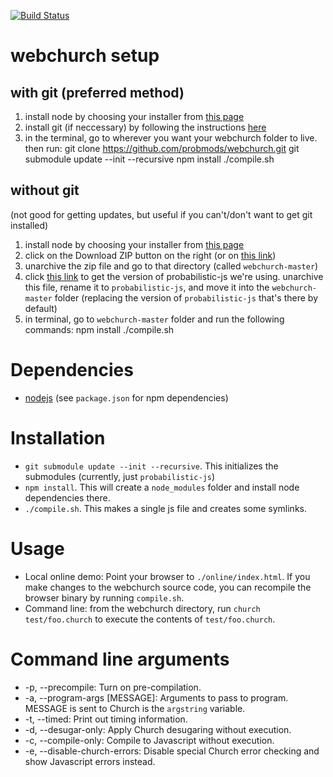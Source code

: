 [![Build Status](https://travis-ci.org/probmods/webchurch.png?branch=master)](https://travis-ci.org/probmods/webchurch)

webchurch setup
============

with git (preferred method)
------------

1. install node by choosing your installer from [this page](http://nodejs.org/download/)
2. install git (if neccessary) by following the instructions [here](http://git-scm.com/downloads)
2. in the terminal, go to wherever you want your webchurch folder to live. then run:
		git clone https://github.com/probmods/webchurch.git
		git submodule update --init --recursive
		npm install
		./compile.sh

without git
------------

(not good for getting updates, but useful if you can't/don't want to get git installed)

1. install node by choosing your installer from [this page](http://nodejs.org/download/)
2. click on the Download ZIP button on the right (or on [this link](https://github.com/probmods/webchurch/archive/master.zip))
3. unarchive the zip file and go to that directory (called `webchurch-master`)
4. click [this link](https://github.com/dritchie/probabilistic-js/archive/15641a6e5d1e4d070767333521cc98eb8ec752ce.zip) to get the version of probabilistic-js we're using. unarchive this file, rename it to `probabilistic-js`, and move it into the `webchurch-master` folder (replacing the version of `probabilistic-js` that's there by default)
5. in terminal, go to `webchurch-master` folder and run the following commands:
		npm install
		./compile.sh

Dependencies
============
- [nodejs](http://nodejs.org/download/) (see `package.json` for npm dependencies)


Installation
============

- `git submodule update --init --recursive`. This initializes the submodules (currently, just `probabilistic-js`)
- `npm install`. This will create a `node_modules` folder and install node dependencies there.
- `./compile.sh`. This makes a single js file and creates some symlinks.

Usage
=====

- Local online demo: Point your browser to `./online/index.html`. If you make changes to the webchurch source code, you can recompile the browser binary by running `compile.sh`.
- Command line: from the webchurch directory, run `church test/foo.church` to execute the contents of `test/foo.church`.

Command line arguments
======================

- -p, --precompile: Turn on pre-compilation.
- -a, --program-args [MESSAGE]: Arguments to pass to program. MESSAGE is sent to Church is the `argstring` variable.
- -t, --timed: Print out timing information.
- -d, --desugar-only: Apply Church desugaring without execution.
- -c, --compile-only: Compile to Javascript without execution.
- -e, --disable-church-errors: Disable special Church error checking and show Javascript errors instead.